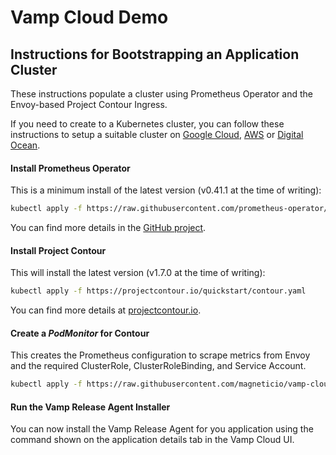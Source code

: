 # Vamp Cloud Demo
## Instructions for Bootstrapping an Application Cluster
These instructions populate a cluster using Prometheus Operator and the Envoy-based Project Contour Ingress.

If you need to create to a Kubernetes cluster, you can follow these instructions to setup a suitable cluster on [Google Cloud](https://github.com/magneticio/vamp-cloud-demo/blob/master/create-k8s-cluster.md#google-kubernetes-engine), [AWS](https://github.com/magneticio/vamp-cloud-demo/blob/master/create-k8s-cluster.md#amazon-kubernetes-service) or [Digital Ocean](https://github.com/magneticio/vamp-cloud-demo/blob/master/create-k8s-cluster.md#digital-ocean).
#### Install Prometheus Operator
This is a minimum install of the latest version (v0.41.1 at the time of writing):
```sh
kubectl apply -f https://raw.githubusercontent.com/prometheus-operator/prometheus-operator/v0.41.1/bundle.yaml
```

You can find more details in the [GitHub project](https://github.com/prometheus-operator/prometheus-operator#quickstart).

#### Install Project Contour
This will install the latest version (v1.7.0 at the time of writing):
```sh
kubectl apply -f https://projectcontour.io/quickstart/contour.yaml
```

You can find more details at [projectcontour.io](https://projectcontour.io/getting-started/).

#### Create a *PodMonitor* for Contour
This creates the Prometheus configuration to scrape metrics from Envoy and the required ClusterRole, ClusterRoleBinding, and Service Account.
```sh
kubectl apply -f https://raw.githubusercontent.com/magneticio/vamp-cloud-demo/master/contour-pod-monitor.yaml
```
#### Run the Vamp Release Agent Installer
You can now install the Vamp Release Agent for you application using the command shown on the application details tab in the Vamp Cloud UI.
